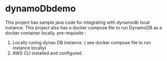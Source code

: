 # dynamoDbdemo
This project has sample java code for integrating with dynamodb local instance.
This project also has a docker compose file to run DynamoDB as a docker container locally.
pre-requisite :
1. Locally runing dynao DB instance. ( see docker compose file to run instance locally)
2. AWS CLI installed and configured.
